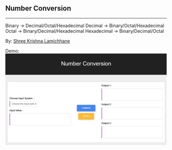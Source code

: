 ## Number Conversion
---
Binary -> Decimal/Octal/Hexadecimal
Decimal -> Binary/Octal/Hexadecimal
Octal -> Binary/Decimal/Hexadecimal
Hexadecimal -> Binary/Decimal/Octal

By: [Shree Krishna Lamichhane](https://github.com/shreekrishnalamichhane)

Demo:
![Screenshot](./Screenshot.png)